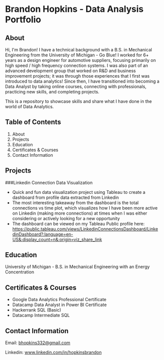 # Brandon Hopkins - Data Analysis Portfolio

## About
Hi, I'm Brandon! I have a technical background with a B.S. in Mechanical Engineering from the University of Michigan - Go Blue! I worked for 6+ years as a design engineer for automotive suppliers, focusing primarily on high speed / high frequency connection systems. I was also part of an advanced development group that worked on R&D and business improvement projects; it was through those experiences that I first was introduced to data analytics! Since then, I have transitioned into becoming a Data Analyst by taking online courses, connecting with professionals, practicing new skills, and completing projects. 

This is a repository to showcase skills and share what I have done in the world of Data Analytics. 

## Table of Contents
1. About
2. Projects
3. Education
4. Certificates & Courses
5. Contact Information

## Projects
###Linkedin Connection Data Visualization
- Quick and fun data visualization project using Tableau to create a dashboard from profile data extracted from Linkedin
- The most interesting takeaway from the dashboard is the total connections vs time plot, which visualizes how I have been more active on Linkedin (making more connections) at times when I was either considering or actively looking for a new opportunity
- The dashboard can be viewed on my Tableau Public profile here: https://public.tableau.com/views/LinkedinConnectionsDashboard/LinkedinDashboard?:language=en-US&:display_count=n&:origin=viz_share_link

## Education
University of Michigan - 
B.S. in Mechanical Engineering with an Energy Concentration

## Certificates & Courses
- Google Data Analytics Professional Certificate
- Datacamp Data Analyst in Power BI Certificate
- Hackerrank SQL (Basic)
- Datacamp Intermediate SQL

## Contact Information
Email:    bhopkins332@gmail.com

Linkedin: www.linkedin.com/in/hopkinsbrandon
